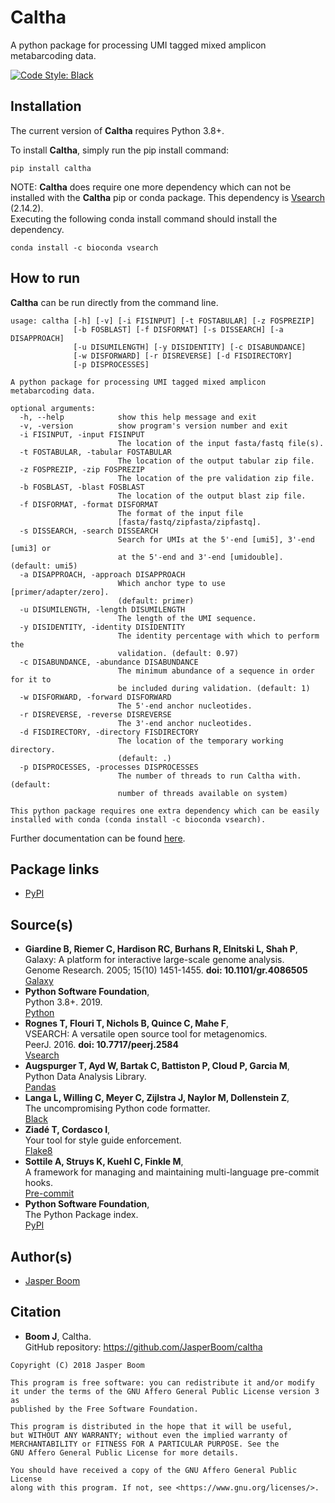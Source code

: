 # Caltha
A python package for processing UMI tagged mixed amplicon metabarcoding data.

[![Code Style: Black](https://img.shields.io/badge/code%20style-black-000000.svg)](https://github.com/psf/black)

## Installation
The current version of __Caltha__ requires Python 3.8+.

To install __Caltha__, simply run the pip install command:
```
pip install caltha
```

NOTE: __Caltha__ does require one more dependency which can not be installed
with the __Caltha__ pip or conda package. This dependency is
[Vsearch](https://github.com/torognes/vsearch) (2.14.2).  
Executing the following conda install command should install the dependency.
```
conda install -c bioconda vsearch
```

## How to run
__Caltha__ can be run directly from the command line.
```
usage: caltha [-h] [-v] [-i FISINPUT] [-t FOSTABULAR] [-z FOSPREZIP]
              [-b FOSBLAST] [-f DISFORMAT] [-s DISSEARCH] [-a DISAPPROACH]
              [-u DISUMILENGTH] [-y DISIDENTITY] [-c DISABUNDANCE]
              [-w DISFORWARD] [-r DISREVERSE] [-d FISDIRECTORY]
              [-p DISPROCESSES]

A python package for processing UMI tagged mixed amplicon metabarcoding data.

optional arguments:
  -h, --help            show this help message and exit
  -v, -version          show program's version number and exit
  -i FISINPUT, -input FISINPUT
                        The location of the input fasta/fastq file(s).
  -t FOSTABULAR, -tabular FOSTABULAR
                        The location of the output tabular zip file.
  -z FOSPREZIP, -zip FOSPREZIP
                        The location of the pre validation zip file.
  -b FOSBLAST, -blast FOSBLAST
                        The location of the output blast zip file.
  -f DISFORMAT, -format DISFORMAT
                        The format of the input file
                        [fasta/fastq/zipfasta/zipfastq].
  -s DISSEARCH, -search DISSEARCH
                        Search for UMIs at the 5'-end [umi5], 3'-end [umi3] or
                        at the 5'-end and 3'-end [umidouble]. (default: umi5)
  -a DISAPPROACH, -approach DISAPPROACH
                        Which anchor type to use [primer/adapter/zero].
                        (default: primer)
  -u DISUMILENGTH, -length DISUMILENGTH
                        The length of the UMI sequence.
  -y DISIDENTITY, -identity DISIDENTITY
                        The identity percentage with which to perform the
                        validation. (default: 0.97)
  -c DISABUNDANCE, -abundance DISABUNDANCE
                        The minimum abundance of a sequence in order for it to
                        be included during validation. (default: 1)
  -w DISFORWARD, -forward DISFORWARD
                        The 5'-end anchor nucleotides.
  -r DISREVERSE, -reverse DISREVERSE
                        The 3'-end anchor nucleotides.
  -d FISDIRECTORY, -directory FISDIRECTORY
                        The location of the temporary working directory.
                        (default: .)
  -p DISPROCESSES, -processes DISPROCESSES
                        The number of threads to run Caltha with. (default:
                        number of threads available on system)

This python package requires one extra dependency which can be easily
installed with conda (conda install -c bioconda vsearch).
```

Further documentation can be found [here](https://jasperboom.github.io/caltha/).

## Package links
* [PyPI](https://pypi.org/project/caltha/)

## Source(s)
* __Giardine B, Riemer C, Hardison RC, Burhans R, Elnitski L, Shah P__,  
  Galaxy: A platform for interactive large-scale genome analysis.  
  Genome Research. 2005; 15(10) 1451-1455. __doi: 10.1101/gr.4086505__  
  [Galaxy](https://www.galaxyproject.org/)
* __Python Software Foundation__,  
  Python 3.8+. 2019.  
  [Python](https://www.python.org/)
* __Rognes T, Flouri T, Nichols B, Quince C, Mahe F__,  
  VSEARCH: A versatile open source tool for metagenomics.  
  PeerJ. 2016. __doi: 10.7717/peerj.2584__  
  [Vsearch](https://github.com/torognes/vsearch)
* __Augspurger T, Ayd W, Bartak C, Battiston P, Cloud P, Garcia M__,  
  Python Data Analysis Library.  
  [Pandas](https://pandas.pydata.org/)
* __Langa L, Willing C, Meyer C, Zijlstra J, Naylor M, Dollenstein Z__,  
  The uncompromising Python code formatter.  
  [Black](https://black.readthedocs.io/en/stable/)
* __Ziadé T, Cordasco I__,  
  Your tool for style guide enforcement.  
  [Flake8](http://flake8.pycqa.org/en/latest/index.html)
* __Sottile A, Struys K, Kuehl C, Finkle M__,  
  A framework for managing and maintaining multi-language pre-commit hooks.  
  [Pre-commit](https://pre-commit.com/)
* __Python Software Foundation__,  
  The Python Package index.  
  [PyPI](https://pypi.org/)

## Author(s)
* [Jasper Boom](https://github.com/JasperBoom)

## Citation
* __Boom J__, Caltha.  
  GitHub repository: https://github.com/JasperBoom/caltha

```
Copyright (C) 2018 Jasper Boom

This program is free software: you can redistribute it and/or modify
it under the terms of the GNU Affero General Public License version 3 as
published by the Free Software Foundation.

This program is distributed in the hope that it will be useful,
but WITHOUT ANY WARRANTY; without even the implied warranty of
MERCHANTABILITY or FITNESS FOR A PARTICULAR PURPOSE. See the
GNU Affero General Public License for more details.

You should have received a copy of the GNU Affero General Public License
along with this program. If not, see <https://www.gnu.org/licenses/>.
```

